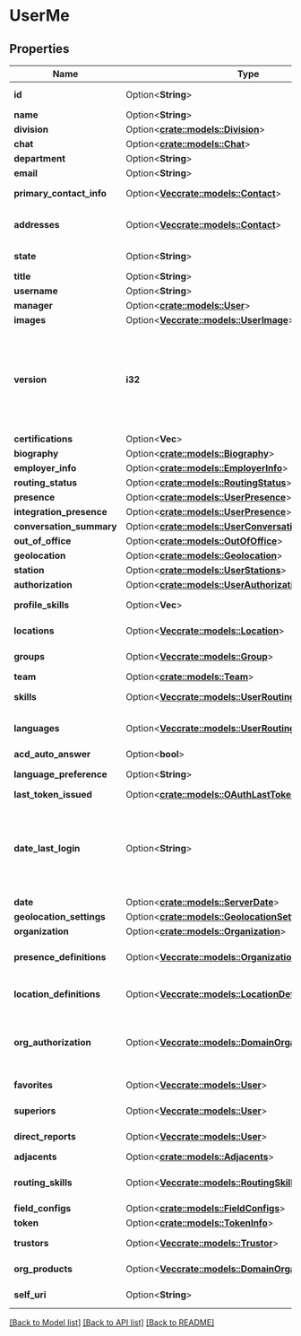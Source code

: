 # UserMe

## Properties

Name | Type | Description | Notes
------------ | ------------- | ------------- | -------------
**id** | Option<**String**> | The globally unique identifier for the object. | [optional][readonly]
**name** | Option<**String**> |  | [optional]
**division** | Option<[**crate::models::Division**](Division.md)> |  | [optional]
**chat** | Option<[**crate::models::Chat**](Chat.md)> |  | [optional]
**department** | Option<**String**> |  | [optional]
**email** | Option<**String**> |  | [optional]
**primary_contact_info** | Option<[**Vec<crate::models::Contact>**](Contact.md)> | Auto populated from addresses. | [optional][readonly]
**addresses** | Option<[**Vec<crate::models::Contact>**](Contact.md)> | Email addresses and phone numbers for this user | [optional]
**state** | Option<**String**> | The current state for this user. | [optional][readonly]
**title** | Option<**String**> |  | [optional]
**username** | Option<**String**> |  | [optional]
**manager** | Option<[**crate::models::User**](User.md)> |  | [optional]
**images** | Option<[**Vec<crate::models::UserImage>**](UserImage.md)> |  | [optional]
**version** | **i32** | Required when updating a user, this value should be the current version of the user.  The current version can be obtained with a GET on the user before doing a PATCH. | 
**certifications** | Option<**Vec<String>**> |  | [optional]
**biography** | Option<[**crate::models::Biography**](Biography.md)> |  | [optional]
**employer_info** | Option<[**crate::models::EmployerInfo**](EmployerInfo.md)> |  | [optional]
**routing_status** | Option<[**crate::models::RoutingStatus**](RoutingStatus.md)> |  | [optional]
**presence** | Option<[**crate::models::UserPresence**](UserPresence.md)> |  | [optional]
**integration_presence** | Option<[**crate::models::UserPresence**](UserPresence.md)> |  | [optional]
**conversation_summary** | Option<[**crate::models::UserConversationSummary**](UserConversationSummary.md)> |  | [optional]
**out_of_office** | Option<[**crate::models::OutOfOffice**](OutOfOffice.md)> |  | [optional]
**geolocation** | Option<[**crate::models::Geolocation**](Geolocation.md)> |  | [optional]
**station** | Option<[**crate::models::UserStations**](UserStations.md)> |  | [optional]
**authorization** | Option<[**crate::models::UserAuthorization**](UserAuthorization.md)> |  | [optional]
**profile_skills** | Option<**Vec<String>**> | Profile skills possessed by the user | [optional][readonly]
**locations** | Option<[**Vec<crate::models::Location>**](Location.md)> | The user placement at each site location. | [optional][readonly]
**groups** | Option<[**Vec<crate::models::Group>**](Group.md)> | The groups the user is a member of | [optional][readonly]
**team** | Option<[**crate::models::Team**](Team.md)> |  | [optional]
**skills** | Option<[**Vec<crate::models::UserRoutingSkill>**](UserRoutingSkill.md)> | Routing (ACD) skills possessed by the user | [optional][readonly]
**languages** | Option<[**Vec<crate::models::UserRoutingLanguage>**](UserRoutingLanguage.md)> | Routing (ACD) languages possessed by the user | [optional][readonly]
**acd_auto_answer** | Option<**bool**> | acd auto answer | [optional]
**language_preference** | Option<**String**> | preferred language by the user | [optional][readonly]
**last_token_issued** | Option<[**crate::models::OAuthLastTokenIssued**](OAuthLastTokenIssued.md)> |  | [optional]
**date_last_login** | Option<**String**> | The last time the user logged in using username and password. Date time is represented as an ISO-8601 string. For example: yyyy-MM-ddTHH:mm:ss[.mmm]Z | [optional][readonly]
**date** | Option<[**crate::models::ServerDate**](ServerDate.md)> |  | [optional]
**geolocation_settings** | Option<[**crate::models::GeolocationSettings**](GeolocationSettings.md)> |  | [optional]
**organization** | Option<[**crate::models::Organization**](Organization.md)> |  | [optional]
**presence_definitions** | Option<[**Vec<crate::models::OrganizationPresence>**](OrganizationPresence.md)> | The first 100 presence definitions for user's organization. | [optional][readonly]
**location_definitions** | Option<[**Vec<crate::models::LocationDefinition>**](LocationDefinition.md)> | The first 100 site locations for user's organization | [optional][readonly]
**org_authorization** | Option<[**Vec<crate::models::DomainOrganizationRole>**](DomainOrganizationRole.md)> | The first 100 organization roles, with applicable permission policies, for user's organization. | [optional][readonly]
**favorites** | Option<[**Vec<crate::models::User>**](User.md)> | The first 50 favorited users. | [optional][readonly]
**superiors** | Option<[**Vec<crate::models::User>**](User.md)> | The first 50 superiors of this user. | [optional][readonly]
**direct_reports** | Option<[**Vec<crate::models::User>**](User.md)> | The first 50 direct reports to this user. | [optional][readonly]
**adjacents** | Option<[**crate::models::Adjacents**](Adjacents.md)> |  | [optional]
**routing_skills** | Option<[**Vec<crate::models::RoutingSkill>**](RoutingSkill.md)> | The first 50 routing skills for user's organizations | [optional][readonly]
**field_configs** | Option<[**crate::models::FieldConfigs**](FieldConfigs.md)> |  | [optional]
**token** | Option<[**crate::models::TokenInfo**](TokenInfo.md)> |  | [optional]
**trustors** | Option<[**Vec<crate::models::Trustor>**](Trustor.md)> | Organizations having this user as a trustee | [optional][readonly]
**org_products** | Option<[**Vec<crate::models::DomainOrganizationProduct>**](DomainOrganizationProduct.md)> | Products enabled in this organization | [optional][readonly]
**self_uri** | Option<**String**> | The URI for this object | [optional][readonly]

[[Back to Model list]](../README.md#documentation-for-models) [[Back to API list]](../README.md#documentation-for-api-endpoints) [[Back to README]](../README.md)


